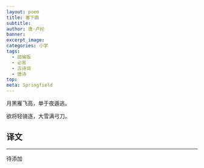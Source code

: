```yaml
---
layout: poem
title: 塞下曲
subtitle: 
author: 唐·卢纶
banner: 
excerpt_image: 
categories: 小学
tags:
  - 部编版
  - 必背
  - 古诗词
  - 唐诗
top: 
meta: Springfield
---
```


月黑雁飞高，单于夜遁逃。

欲将轻骑逐，大雪满弓刀。


## 译文

---

待添加